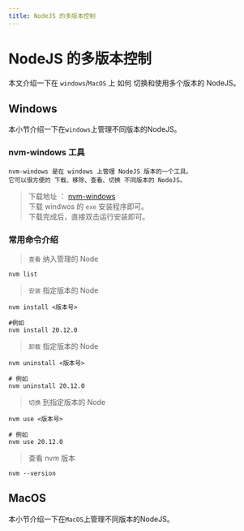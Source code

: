 ```yaml
---
title: NodeJS 的多版本控制
---
```


# NodeJS 的多版本控制
本文介绍一下在 `windows`/`MacOS` 上 如何 切换和使用多个版本的 NodeJS。

## Windows
本小节介绍一下在`windows`上管理不同版本的NodeJS。

### nvm-windows 工具
```
nvm-windows 是在 windows 上管理 NodeJS 版本的一个工具。
它可以很方便的 下载、移除、查看、切换 不同版本的 NodeJS。
```
> 下载地址 ： [nvm-windows](https://github.com/coreybutler/nvm-windows/releases) <br>
> 下载 windwos 的 `exe` 安装程序即可。<br>
> 下载完成后，直接双击运行安装即可。


### 常用命令介绍
> `查看` 纳入管理的 Node

```shell
nvm list
```
> `安装` 指定版本的 Node
```shell
nvm install <版本号>

#例如
nvm install 20.12.0
```
> `卸载` 指定版本的 Node
```shell
nvm uninstall <版本号>

# 例如
nvm uninstall 20.12.0
```
> `切换` 到指定版本的 Node
```shell
nvm use <版本号>

# 例如
nvm use 20.12.0
```
> 查看 nvm 版本
```shell
nvm --version
```

## MacOS
本小节介绍一下在`MacOS`上管理不同版本的NodeJS。
